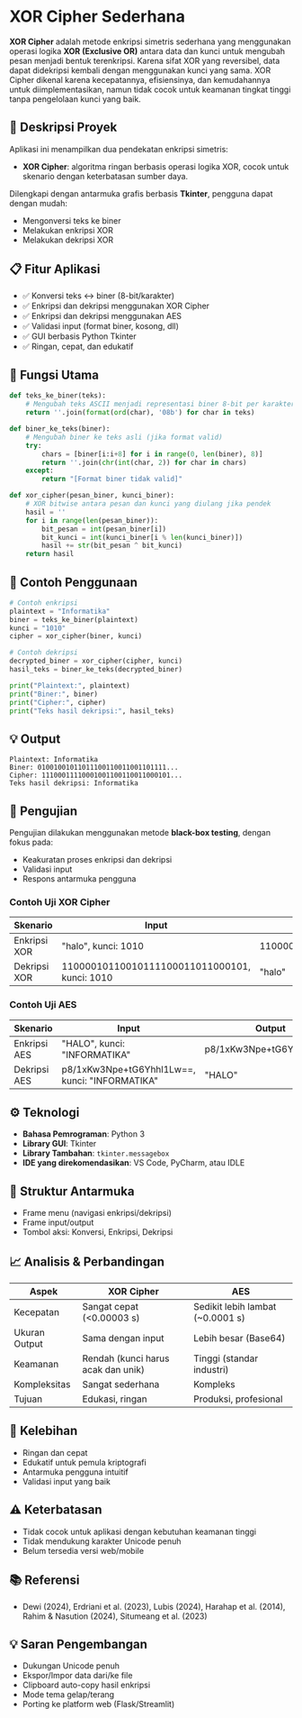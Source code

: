 
# XOR Cipher Sederhana

**XOR Cipher** adalah metode enkripsi simetris sederhana yang menggunakan operasi logika **XOR (Exclusive OR)** antara data dan kunci untuk mengubah pesan menjadi bentuk terenkripsi. Karena sifat XOR yang reversibel, data dapat didekripsi kembali dengan menggunakan kunci yang sama. XOR Cipher dikenal karena kecepatannya, efisiensinya, dan kemudahannya untuk diimplementasikan, namun tidak cocok untuk keamanan tingkat tinggi tanpa pengelolaan kunci yang baik.

## 🧠 Deskripsi Proyek

Aplikasi ini menampilkan dua pendekatan enkripsi simetris:

* **XOR Cipher**: algoritma ringan berbasis operasi logika XOR, cocok untuk skenario dengan keterbatasan sumber daya.

Dilengkapi dengan antarmuka grafis berbasis **Tkinter**, pengguna dapat dengan mudah:

* Mengonversi teks ke biner
* Melakukan enkripsi XOR
* Melakukan dekripsi XOR

## 📋 Fitur Aplikasi

* ✅ Konversi teks ↔ biner (8-bit/karakter)
* ✅ Enkripsi dan dekripsi menggunakan XOR Cipher
* ✅ Enkripsi dan dekripsi menggunakan AES
* ✅ Validasi input (format biner, kosong, dll)
* ✅ GUI berbasis Python Tkinter
* ✅ Ringan, cepat, dan edukatif

## 🧩 Fungsi Utama

```python
def teks_ke_biner(teks):
    # Mengubah teks ASCII menjadi representasi biner 8-bit per karakter
    return ''.join(format(ord(char), '08b') for char in teks)

def biner_ke_teks(biner):
    # Mengubah biner ke teks asli (jika format valid)
    try:
        chars = [biner[i:i+8] for i in range(0, len(biner), 8)]
        return ''.join(chr(int(char, 2)) for char in chars)
    except:
        return "[Format biner tidak valid]"

def xor_cipher(pesan_biner, kunci_biner):
    # XOR bitwise antara pesan dan kunci yang diulang jika pendek
    hasil = ''
    for i in range(len(pesan_biner)):
        bit_pesan = int(pesan_biner[i])
        bit_kunci = int(kunci_biner[i % len(kunci_biner)])
        hasil += str(bit_pesan ^ bit_kunci)
    return hasil
```

## 🧪 Contoh Penggunaan

```python
# Contoh enkripsi
plaintext = "Informatika"
biner = teks_ke_biner(plaintext)
kunci = "1010"
cipher = xor_cipher(biner, kunci)

# Contoh dekripsi
decrypted_biner = xor_cipher(cipher, kunci)
hasil_teks = biner_ke_teks(decrypted_biner)

print("Plaintext:", plaintext)
print("Biner:", biner)
print("Cipher:", cipher)
print("Teks hasil dekripsi:", hasil_teks)
```

## 💡 Output

```
Plaintext: Informatika
Biner: 01001001011011100110011001101111...
Cipher: 11100011110001001100110011000101...
Teks hasil dekripsi: Informatika
```

## 🧪 Pengujian

Pengujian dilakukan menggunakan metode **black-box testing**, dengan fokus pada:

* Keakuratan proses enkripsi dan dekripsi
* Validasi input
* Respons antarmuka pengguna

### Contoh Uji XOR Cipher

| Skenario     | Input                                         | Output                           |
| ------------ | ----------------------------------------------| ---------------------------------|
| Enkripsi XOR | "halo", kunci: 1010                           | 11000010110010111100011011000101 |
| Dekripsi XOR | 11000010110010111100011011000101, kunci: 1010 | "halo"                           |

### Contoh Uji AES

| Skenario     | Input                                               | Output                  |
| ------------ | ----------------------------------------------------| ------------------------|
| Enkripsi AES | "HALO", kunci: "INFORMATIKA"                        | p8/1xKw3Npe+tG6Yhhl1Lw==|
| Dekripsi AES | p8/1xKw3Npe+tG6Yhhl1Lw==, kunci: "INFORMATIKA"      | "HALO"                  |

## ⚙️ Teknologi

* **Bahasa Pemrograman**: Python 3
* **Library GUI**: Tkinter
* **Library Tambahan**: `tkinter.messagebox`
* **IDE yang direkomendasikan**: VS Code, PyCharm, atau IDLE

## 📂 Struktur Antarmuka

* Frame menu (navigasi enkripsi/dekripsi)
* Frame input/output
* Tombol aksi: Konversi, Enkripsi, Dekripsi

## 📈 Analisis & Perbandingan

| Aspek         | XOR Cipher                         | AES                               |
| ------------- | ---------------------------------- | --------------------------------- |
| Kecepatan     | Sangat cepat (<0.00003 s)          | Sedikit lebih lambat (\~0.0001 s) |
| Ukuran Output | Sama dengan input                  | Lebih besar (Base64)              |
| Keamanan      | Rendah (kunci harus acak dan unik) | Tinggi (standar industri)         |
| Kompleksitas  | Sangat sederhana                   | Kompleks                          |
| Tujuan        | Edukasi, ringan                    | Produksi, profesional             |

## 📌 Kelebihan

* Ringan dan cepat
* Edukatif untuk pemula kriptografi
* Antarmuka pengguna intuitif
* Validasi input yang baik

## ⚠️ Keterbatasan

* Tidak cocok untuk aplikasi dengan kebutuhan keamanan tinggi
* Tidak mendukung karakter Unicode penuh
* Belum tersedia versi web/mobile

## 📚 Referensi

* Dewi (2024), Erdriani et al. (2023), Lubis (2024), Harahap et al. (2014), Rahim & Nasution (2024), Situmeang et al. (2023)

## 💡 Saran Pengembangan

* Dukungan Unicode penuh
* Ekspor/Impor data dari/ke file
* Clipboard auto-copy hasil enkripsi
* Mode tema gelap/terang
* Porting ke platform web (Flask/Streamlit)
